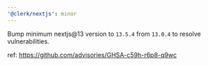 ```yaml
---
'@clerk/nextjs': minor
---
```


Bump minimum nextjs@13 version to `13.5.4` from `13.0.4` to resolve vulnerabilities.

ref: https://github.com/advisories/GHSA-c59h-r6p8-q9wc
